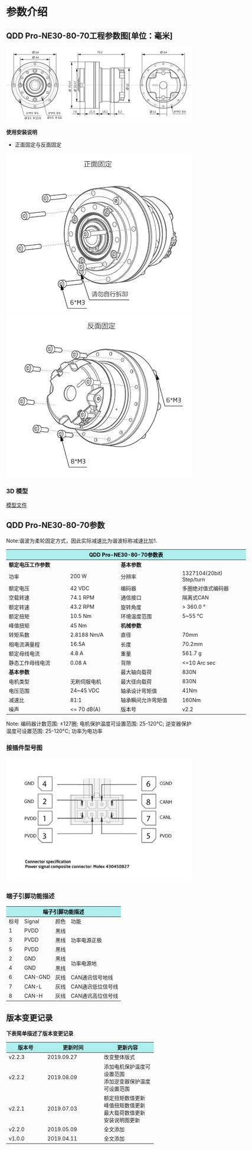 # 参数介绍 
## QDD Pro-NE30-80-70工程参数图[单位：毫米]
![QDD Pro-NE30-80](  ../../img/QDD_Pro_NE30-50-70_v2_2三视图.png   )

**使用安装说明**

*   正面固定与反面固定

![Qddpro_NE30_v2_2正面固定.png](../../img/QDD_Pro_NE30-50-70_v2_2正面固定.png "fig:Qddpro_NE30_v2_2正面固定.png") ![Qddpro_NE30_v2_2反面固定.png](../../img/QDD_Pro_NE30-50-70_v2_2反面固定.png "fig:Qddpro_NE30_v2_2反面固定.png")
### 3D 模型
[模型文件]( ../../3DModel/QDD_Pro_NE30-50-70_v2_2.step.zip )


## QDD Pro-NE30-80-70参数

Note:谐波为柔轮固定方式，因此实际减速比为谐波标称减速比加1.

<table style="width:650px"><thead><tr><th colspan="4" style="background: PaleTurquoise; color: black;">QDD Pro-NE30-80-70参数表</th></tr></thead><tbody><tr><td colspan="2"><b>额定电压工作参数</b></td><td colspan="2"><b>基本参数</b></td></tr>
<tr><td style="width:175px">功率</td><td style="width:135px">200 W</td><td style="width:130px">分辨率</td><td>                    <style="width:220px">1327104(20bit) Step/turn</td></tr>
 <tr><td>额定电压</td><td>42 VDC</td><td>编码器</td><td>多圈绝对值式编码器</td></tr>
 <tr><td>空载转速</td><td>74.1 RPM</td><td>通信接口</td><td>隔离式CAN</td></tr>
 <tr><td>额定转速</td><td>43.2 RPM</td><td>旋转角度</td><td>> 360.0 °</td></tr>
 <tr><td>额定扭矩</td><td>10.5 Nm</td><td>环境温度范围</td><td>5~55 °C</td></tr>
 <tr><td>峰值扭矩</td><td>45 Nm</td><td colspan="2"><b>机械参数</b></td></tr>
 <tr><td>转矩系数</td><td>2.8188 Nm/A</td><td style="width:175px">直径</td><td style="width:175px">70mm</td></tr>
 <tr><td>相电流满量程</td><td>16.5A</td><td>长度</td><td>70.2mm</td></tr>
 <tr><td>额定母线电流</td><td>4.8 A</td><td>重量</td><td>561.7 g</td></tr>
 <tr><td>静态工作母线电流</td><td>0.08 A</td><td>背隙</td><td><=10 Arc sec</td></tr> 
 <tr><td colspan="2"><b>基本参数</b></td><td>最大轴向载荷</td><td>830N</td></tr>
 <tr><td>电机类型</td><td>无刷伺服电机</td><td>最大径向载荷</td><td>830N</td></tr>
 <tr><td>电压范围</td><td>24~45 VDC</td><td>轴承设计弯矩值</td><td>41Nm</td></tr>
 <tr><td>减速比</td><td>81:1</td><td>轴承瞬间允许弯矩值</td><td>160Nm</td>
 <tr><td>噪声</td><td><= 70 dB(A)</td><td>版本号</td><td>v2.2</td></tr></tbody></table>
 




 Note: 编码器计数范围: ±127圈; 电机保护温度可设置范围: 25-120°C; 逆变器保护温度可设置范围: 25-120°C; 功率为电功率




### 接插件型号图

<img src="../../img/配线2-2.png" style="width:600px">

### 端子引脚功能描述

<table class="tableizer-table" style="width:390px">
 <thead><tr class="tableizer-firstrow"><th colspan="4" style="background: PaleTurquoise; color: black;">端子引脚功能描述</th></tr></thead><tbody><tr><td>标号</td><td>Signal</td><td>颜色</td><td>功能</td></tr><tr><td>1</td><td>PVDD</td><td>黑线</td><td rowspan="3">功率电源正极</td></tr><tr><td>3</td><td>PVDD</td><td>黑线</td></tr><tr><td>5</td><td>PVDD</td><td>黑线</td></tr><tr><td>2</td><td>GND</td><td>黑线</td> <td rowspan="2">功率电源地</td></tr><tr><td>4</td><td>GND</td><td>黑线</td></tr><tr><td>6</td><td>CAN-GND</td><td>灰线</td><td>CAN通讯信号地线</td></tr><tr><td>7</td><td>CAN-L</td><td>灰线</td><td>CAN通讯低位信号线</td></tr><tr><td>8</td><td>CAN-H</td><td>灰线</td><td>CAN通讯高位信号线</td></tr></tbody></table>
 </tbody></table>

## 版本变更记录
**下表简单描述了版本变更记录**

<table style="width:400px"><thead><tr style="background:PaleTurquoise"><th style="width:100px">版本号</th><th style="width:150px">更新时间</th><th style="width:150px">更新内容</th></tr></thead><tbody><tr><td>v2.2.3</td><td>2019.09.27</td><td>改变整体版式</td></tr><tr><td>v2.2.2</td><td>2019.08.09</td><td>添加电机保护温度可设置范围 <br>添加逆变器保护温度可设置范围 </td></tr><tr><td>v2.2.1</td><td>2019.07.03</td><td>额定扭矩数值更新 <br>峰值扭矩数值更新 <br>最大载荷数值更新 <br>安装说明图更新 </td></tr><tr><td>v2.2.0</td><td>2019.05.09</td><td>全文添加</td></tr><tr><td>v1.0.0</td><td>2019.04.11</td><td>全文添加</td></tbody></table>
